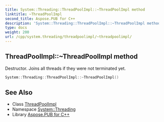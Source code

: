 ```yaml
---
title: System::Threading::ThreadPoolImpl::~ThreadPoolImpl method
linktitle: ~ThreadPoolImpl
second_title: Aspose.PUB for C++
description: 'System::Threading::ThreadPoolImpl::~ThreadPoolImpl method. Destructor. Joins all threads if they were not terminated yet in C++.'
type: docs
weight: 200
url: /cpp/system.threading/threadpoolimpl/~threadpoolimpl/
---
```

## ThreadPoolImpl::~ThreadPoolImpl method


Destructor. Joins all threads if they were not terminated yet.

```cpp
System::Threading::ThreadPoolImpl::~ThreadPoolImpl()
```

## See Also

* Class [ThreadPoolImpl](../)
* Namespace [System::Threading](../../)
* Library [Aspose.PUB for C++](../../../)
